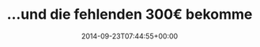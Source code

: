 ---
retweeted: false
source: <a href="http://twitter.com" rel="nofollow">Twitter Web Client</a>
entities:
  hashtags: []
  symbols: []
  user_mentions:
  - name: Martuś Paciorkowska
    screen_name: a_meba
    indices:
    - '70'
    - '77'
    id_str: '235697623'
    id: '235697623'
  - name: RubyConf Argentina
    screen_name: RubyConfAR
    indices:
    - '82'
    - '93'
    id_str: '289332931'
    id: '289332931'
  urls:
  - url: https://t.co/GvrLFYYKjd
    expanded_url: https://pledgie.com/campaigns/26774
    display_url: pledgie.com/campaigns/26774
    indices:
    - '96'
    - '119'
display_text_range:
- '0'
- '119'
favorite_count: '2'
id_str: '514319486867218432'
truncated: false
retweet_count: '2'
id: '514319486867218432'
possibly_sensitive: false
created_at: Tue Sep 23 07:44:55 +0000 2014
favorited: false
full_text: |-
  …und die fehlenden 300€ bekommen wir auch noch zusammen, oder?
  Bringt [@a_meba](https://twitter.com/a_meba) zur [@RubyConfAR](https://twitter.com/RubyConfAR) –
lang: de
quote_url: https://pledgie.com/campaigns/26774
tags:
- pesos:twitter
date: '2014-09-23T07:44:55+00:00'
src: https://twitter.com/bascht/status/514319486867218432
original_url: https://twitter.com/bascht/status/514319486867218432
type: twitter_tweet
text: |-
  …und die fehlenden 300€ bekommen wir auch noch zusammen, oder?
  Bringt [@a_meba](https://twitter.com/a_meba) zur [@RubyConfAR](https://twitter.com/RubyConfAR) –
title: "…und die fehlenden 300€ bekomme"

---